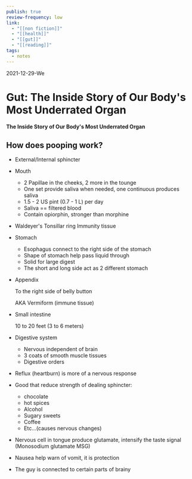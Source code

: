 ```yaml
---
publish: true
review-frequency: low
link:
  - "[[non fiction]]"
  - "[[health]]"
  - "[[gut]]"
  - "[[reading]]"
tags:
  - notes
---
```

2021-12-29-We

# Gut: The Inside Story of Our Body's Most Underrated Organ

**The Inside Story of Our Body's Most Underrated Organ**
## How does pooping work?

-   External/Internal sphincter
    
-   Mouth
    
    -   2 Papillae in the cheeks, 2 more in the tounge
    -   One set provide saliva when needed, one continuous produces saliva
    -   1.5 - 2 US pint (0.7 - 1 L) per day
    -   Saliva == filtered blood
    -   Contain opiorphin, stronger than morphine
-   Waldeyer's Tonsillar ring Immunity tissue
    
-   Stomach
    
    -   Esophagus connect to the right side of the stomach
    -   Shape of stomach help pass liquid through
    -   Solid for large digest
    -   The short and long side act as 2 different stomach
-   Appendix
    
    To the right side of belly button
    
    AKA Vermiform (immune tissue)
    
-   Small intestine
    
    10 to 20 feet (3 to 6 meters)
    
-   Digestive system
    
    -   Nervous independent of brain
    -   3 coats of smooth muscle tissues
    -   Digestive orders
-   Reflux (heartburn) is more of a nervous response
    
-   Good that reduce strength of dealing sphincter:
    
    -   chocolate
    -   hot spices
    -   Alcohol
    -   Sugary sweets
    -   Coffee
    -   Etc...(causes nervous changes)
-   Nervous cell in tongue produce glutamate, intensify the taste signal (Monosodium glutamate MSG)
    
-   Nausea help warn of vomit, it is protection
    
-   The guy is connected to certain parts of brainy
